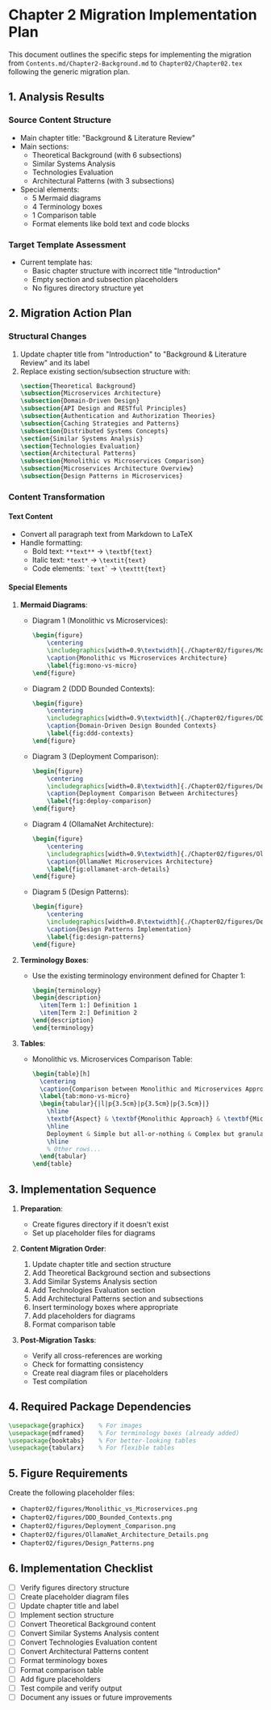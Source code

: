 # Chapter 2 Migration Implementation Plan

This document outlines the specific steps for implementing the migration from `Contents.md/Chapter2-Background.md` to `Chapter02/Chapter02.tex` following the generic migration plan.

## 1. Analysis Results

### Source Content Structure
- Main chapter title: "Background & Literature Review"
- Main sections:
  - Theoretical Background (with 6 subsections)
  - Similar Systems Analysis
  - Technologies Evaluation
  - Architectural Patterns (with 3 subsections)
- Special elements: 
  - 5 Mermaid diagrams
  - 4 Terminology boxes
  - 1 Comparison table
  - Format elements like bold text and code blocks

### Target Template Assessment
- Current template has:
  - Basic chapter structure with incorrect title "Introduction"
  - Empty section and subsection placeholders
  - No figures directory structure yet

## 2. Migration Action Plan

### Structural Changes
1. Update chapter title from "Introduction" to "Background & Literature Review" and its label
2. Replace existing section/subsection structure with:
   ```latex
   \section{Theoretical Background}
   \subsection{Microservices Architecture}
   \subsection{Domain-Driven Design}
   \subsection{API Design and RESTful Principles}
   \subsection{Authentication and Authorization Theories}
   \subsection{Caching Strategies and Patterns}
   \subsection{Distributed Systems Concepts}
   \section{Similar Systems Analysis}
   \section{Technologies Evaluation}
   \section{Architectural Patterns}
   \subsection{Monolithic vs Microservices Comparison}
   \subsection{Microservices Architecture Overview}
   \subsection{Design Patterns in Microservices}
   ```

### Content Transformation

#### Text Content
- Convert all paragraph text from Markdown to LaTeX
- Handle formatting:
  - Bold text: `**text**` → `\textbf{text}`
  - Italic text: `*text*` → `\textit{text}`
  - Code elements: `` `text` `` → `\texttt{text}`

#### Special Elements

1. **Mermaid Diagrams**:
   - Diagram 1 (Monolithic vs Microservices):
     ```latex
     \begin{figure}
         \centering
         \includegraphics[width=0.9\textwidth]{./Chapter02/figures/Monolithic_vs_Microservices.png}
         \caption{Monolithic vs Microservices Architecture}
         \label{fig:mono-vs-micro}
     \end{figure}
     ```
   - Diagram 2 (DDD Bounded Contexts):
     ```latex
     \begin{figure}
         \centering
         \includegraphics[width=0.9\textwidth]{./Chapter02/figures/DDD_Bounded_Contexts.png}
         \caption{Domain-Driven Design Bounded Contexts}
         \label{fig:ddd-contexts}
     \end{figure}
     ```
   - Diagram 3 (Deployment Comparison):
     ```latex
     \begin{figure}
         \centering
         \includegraphics[width=0.8\textwidth]{./Chapter02/figures/Deployment_Comparison.png}
         \caption{Deployment Comparison Between Architectures}
         \label{fig:deploy-comparison}
     \end{figure}
     ```
   - Diagram 4 (OllamaNet Architecture):
     ```latex
     \begin{figure}
         \centering
         \includegraphics[width=0.9\textwidth]{./Chapter02/figures/OllamaNet_Architecture_Details.png}
         \caption{OllamaNet Microservices Architecture}
         \label{fig:ollamanet-arch-details}
     \end{figure}
     ```
   - Diagram 5 (Design Patterns):
     ```latex
     \begin{figure}
         \centering
         \includegraphics[width=0.8\textwidth]{./Chapter02/figures/Design_Patterns.png}
         \caption{Design Patterns Implementation}
         \label{fig:design-patterns}
     \end{figure}
     ```

2. **Terminology Boxes**:
   - Use the existing terminology environment defined for Chapter 1:
     ```latex
     \begin{terminology}
     \begin{description}
       \item[Term 1:] Definition 1
       \item[Term 2:] Definition 2
     \end{description}
     \end{terminology}
     ```

3. **Tables**:
   - Monolithic vs. Microservices Comparison Table:
     ```latex
     \begin{table}[h]
       \centering
       \caption{Comparison between Monolithic and Microservices Approaches}
       \label{tab:mono-vs-micro}
       \begin{tabular}{|l|p{3.5cm}|p{3.5cm}|p{3.5cm}|}
         \hline
         \textbf{Aspect} & \textbf{Monolithic Approach} & \textbf{Microservices Approach} & \textbf{OllamaNet Decision} \\
         \hline
         Deployment & Simple but all-or-nothing & Complex but granular & Microservices for deployment flexibility \\
         \hline
         % Other rows...
       \end{tabular}
     \end{table}
     ```

## 3. Implementation Sequence

1. **Preparation**:
   - Create figures directory if it doesn't exist
   - Set up placeholder files for diagrams

2. **Content Migration Order**:
   1. Update chapter title and section structure
   2. Add Theoretical Background section and subsections
   3. Add Similar Systems Analysis section
   4. Add Technologies Evaluation section
   5. Add Architectural Patterns section and subsections
   6. Insert terminology boxes where appropriate
   7. Add placeholders for diagrams
   8. Format comparison table

3. **Post-Migration Tasks**:
   - Verify all cross-references are working
   - Check for formatting consistency
   - Create real diagram files or placeholders
   - Test compilation

## 4. Required Package Dependencies

```latex
\usepackage{graphicx}    % For images
\usepackage{mdframed}    % For terminology boxes (already added)
\usepackage{booktabs}    % For better-looking tables
\usepackage{tabularx}    % For flexible tables
```

## 5. Figure Requirements

Create the following placeholder files:
- `Chapter02/figures/Monolithic_vs_Microservices.png`
- `Chapter02/figures/DDD_Bounded_Contexts.png`
- `Chapter02/figures/Deployment_Comparison.png`
- `Chapter02/figures/OllamaNet_Architecture_Details.png`
- `Chapter02/figures/Design_Patterns.png`

## 6. Implementation Checklist

- [ ] Verify figures directory structure
- [ ] Create placeholder diagram files
- [ ] Update chapter title and label
- [ ] Implement section structure
- [ ] Convert Theoretical Background content
- [ ] Convert Similar Systems Analysis content
- [ ] Convert Technologies Evaluation content
- [ ] Convert Architectural Patterns content
- [ ] Format terminology boxes
- [ ] Format comparison table
- [ ] Add figure placeholders
- [ ] Test compile and verify output
- [ ] Document any issues or future improvements 